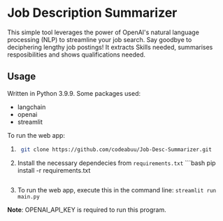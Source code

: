 # Job Description Summarizer

This simple tool leverages the power of OpenAI's natural language processing (NLP) to streamline your job search. Say goodbye to deciphering lengthy job postings!
It extracts Skills needed, summarises resposibilities and shows qualifications needed.

## Usage

Written in Python 3.9.9. Some packages used:

- langchain
- openai
- streamlit

To run the web app:

1. ```bash
    git clone https://github.com/codeabuu/Job-Desc-Summarizer.git
    ```
2. Install the necessary dependecies from `requirements.txt` ```bash
    pip install -r requirements.txt
   ```
3. To run the web app, execute this in the command line:
`streamlit run main.py`

**Note**: OPENAI_API_KEY is required to run this program.